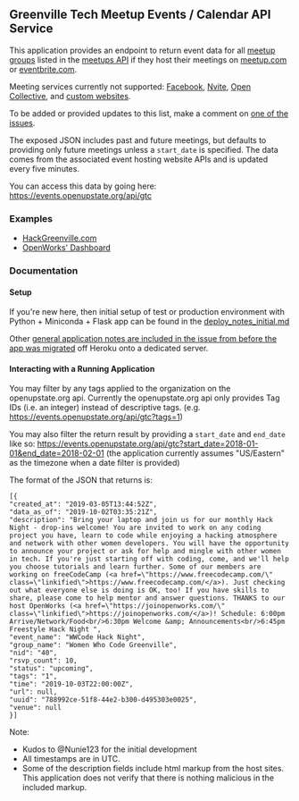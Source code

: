 ## Greenville Tech Meetup Events / Calendar API Service

This application provides an endpoint to return event data for all [meetup groups](https://data.openupstate.org/organizations) listed in the [meetups API](https://github.com/codeforgreenville/OpenData/issues/17) if they host their meetings on [meetup.com](https://github.com/codeforgreenville/upstate_tech_cal_service/issues/2)
or [eventbrite.com](https://github.com/codeforgreenville/upstate_tech_cal_service/issues/4).

Meeting services currently not supported: [Facebook](https://github.com/codeforgreenville/upstate_tech_cal_service/issues/5), [Nvite](https://github.com/codeforgreenville/upstate_tech_cal_service/issues/6), [Open Collective](https://github.com/codeforgreenville/upstate_tech_cal_service/issues/2), and [custom websites](https://github.com/codeforgreenville/upstate_tech_cal_service/issues/7).

To be added or provided updates to this list, make a comment on [one of the issues](https://github.com/codeforgreenville/upstate_tech_cal_service/issues).

The exposed JSON includes past and future meetings, but defaults to providing only future meetings unless a `start_date` is specified. The data comes from the associated event hosting website APIs and is updated every five minutes.

You can access this data by going here: https://events.openupstate.org/api/gtc

### Examples
* [HackGreenville.com](https://hackgreenville.com/events)
* [OpenWorks' Dashboard](https://joinopenworks.com/dashboard/meetups.php)


### Documentation

#### Setup
If you're new here, then initial setup of test or production environment with Python + Miniconda + Flask app can be found in the [deploy_notes_initial.md](https://github.com/codeforgreenville/upstate_tech_cal_service/blob/master/deploy_notes_initial.md)

Other [general application notes are included in the issue from before the app was migrated](https://github.com/codeforgreenville/upstate_tech_cal_service/issues/14) off Heroku onto a dedicated server.

#### Interacting with a Running Application

You may filter by any tags applied to the organization on the openupstate.org api.  Currently the openupstate.org api only provides Tag IDs (i.e. an integer) instead of descriptive tags. (e.g. https://events.openupstate.org/api/gtc?tags=1)

You may also filter the return result by providing a `start_date` and `end_date` like so: https://events.openupstate.org/api/gtc?start_date=2018-01-01&end_date=2018-02-01 (the application currently assumes "US/Eastern" as the timezone when a date filter is provided)

The format of the JSON that returns is:

    [{
    "created_at": "2019-03-05T13:44:52Z", 
    "data_as_of": "2019-10-02T03:35:21Z", 
    "description": "Bring your laptop and join us for our monthly Hack Night - drop-ins welcome! You are invited to work on any coding project you have, learn to code while enjoying a hacking atmosphere and network with other women developers. You will have the opportunity to announce your project or ask for help and mingle with other women in tech. If you're just starting off with coding, come, and we'll help you choose tutorials and learn further. Some of our members are working on freeCodeCamp (<a href=\"https://www.freecodecamp.com/\" class=\"linkified\">https://www.freecodecamp.com/</a>). Just checking out what everyone else is doing is OK, too! If you have skills to share, please come to help mentor and answer questions. THANKS to our host OpenWorks (<a href=\"https://joinopenworks.com/\" class=\"linkified\">https://joinopenworks.com/</a>)! Schedule: 6:00pm Arrive/Network/Food<br/>6:30pm Welcome &amp; Announcements<br/>6:45pm Freestyle Hack Night ", 
    "event_name": "WWCode Hack Night", 
    "group_name": "Women Who Code Greenville", 
    "nid": "40", 
    "rsvp_count": 10, 
    "status": "upcoming", 
    "tags": "1", 
    "time": "2019-10-03T22:00:00Z", 
    "url": null, 
    "uuid": "788992ce-51f8-44e2-b300-d495303e0025", 
    "venue": null
    }]

Note:
* Kudos to @Nunie123 for the initial development
* All timestamps are in UTC.  
* Some of the description fields include html markup from the host sites.  This application does not verify that there is nothing malicious in the included markup.

